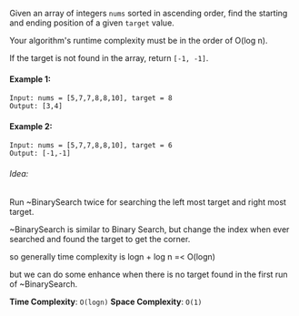 Given an array of integers `nums` sorted in ascending order, find the starting and ending position of a given `target` value.

Your algorithm's runtime complexity must be in the order of O(log n).

If the target is not found in the array, return `[-1, -1]`.

#### Example 1:

```
Input: nums = [5,7,7,8,8,10], target = 8
Output: [3,4]
```

#### Example 2:

```
Input: nums = [5,7,7,8,8,10], target = 6
Output: [-1,-1]
```

###### Idea:

Run ~BinarySearch twice for searching the left most target and right most target.

~BinarySearch is similar to Binary Search, but change the index when ever searched and found the target to get the corner.

so generally time complexity is logn + log n =< O(logn)

but we can do some enhance when there is no target found in the first run of ~BinarySearch.

**Time Complexity**: `O(logn)`
**Space Complexity**: `O(1)`
